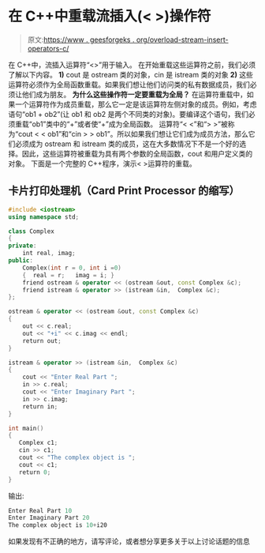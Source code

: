 # 在 C++中重载流插入(< >)操作符

> 原文:[https://www . geesforgeks . org/overload-stream-insert-operators-c/](https://www.geeksforgeeks.org/overloading-stream-insertion-operators-c/)

在 C++中，流插入运算符“<>”用于输入。
在开始重载这些运算符之前，我们必须了解以下内容。
**1)** cout 是 ostream 类的对象，cin 是 istream 类的对象
**2)** 这些运算符必须作为全局函数重载。如果我们想让他们访问类的私有数据成员，我们必须让他们成为朋友。
**为什么这些操作符一定要重载为全局？**
在运算符重载中，如果一个运算符作为成员重载，那么它一定是该运算符左侧对象的成员。例如，考虑语句“ob1 + ob2”(让 ob1 和 ob2 是两个不同类的对象)。要编译这个语句，我们必须重载“ob1”类中的“+”或者使“+”成为全局函数。
运算符“< <”和“> >”被称为“cout < < ob1”和“cin > > ob1”。所以如果我们想让它们成为成员方法，那么它们必须成为 ostream 和 istream 类的成员，这在大多数情况下不是一个好的选择。因此，这些运算符被重载为具有两个参数的全局函数，cout 和用户定义类的对象。
下面是一个完整的 C++程序，演示< >运算符的重载。

## 卡片打印处理机（Card Print Processor 的缩写）

```cpp
#include <iostream>
using namespace std;

class Complex
{
private:
    int real, imag;
public:
    Complex(int r = 0, int i =0)
    {  real = r;   imag = i; }
    friend ostream & operator << (ostream &out, const Complex &c);
    friend istream & operator >> (istream &in,  Complex &c);
};

ostream & operator << (ostream &out, const Complex &c)
{
    out << c.real;
    out << "+i" << c.imag << endl;
    return out;
}

istream & operator >> (istream &in,  Complex &c)
{
    cout << "Enter Real Part ";
    in >> c.real;
    cout << "Enter Imaginary Part ";
    in >> c.imag;
    return in;
}

int main()
{
   Complex c1;
   cin >> c1;
   cout << "The complex object is ";
   cout << c1;
   return 0;
}
```

输出:

```cpp
Enter Real Part 10
Enter Imaginary Part 20
The complex object is 10+i20
```

如果发现有不正确的地方，请写评论，或者想分享更多关于以上讨论话题的信息